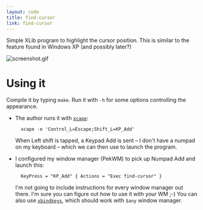 ```yaml
---
layout: code
title: find-cursor
link: find-cursor
---
```


Simple XLib program to highlight the cursor position. This is similar to the
feature found in Windows XP (and possibly later?)

![screenshot.gif](https://bytebucket.org/Carpetsmoker/find-cursor/raw/tip/screenshot.gif)

Using it
========
Compile it by typing `make`. Run it with `-h` for some options controlling the
appearance.

- The author runs it with [`xcape`][xcape]:

		xcape -e 'Control_L=Escape;Shift_L=KP_Add'  

	When Left shift is tapped, a Keypad Add is sent – I don't have a numpad on my
	keyboard – which we can then use to launch the program.

- I configured my window manager (PekWM) to pick up Numpad Add and launch this:

		KeyPress = "KP_Add" { Actions = "Exec find-cursor" }

	I'm not going to include instructions for every window manager out there.
	I'm sure you can figure out how to use it with your WM ;-) You can also use
	[`xbindkeys`](xbindkeys), which should work with `$any` window manager.

[xcape]: https://github.com/alols/xcape
[xbindkeys]: http://www.nongnu.org/xbindkeys/xbindkeys.html
